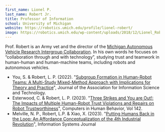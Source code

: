 ```yaml
---
first_name: Lionel P.
last_name: Robert Jr.
title: Professor of Information
school: University of Michigan
website: https://robotics.umich.edu/profile/lionel-robert/
image: https://robotics.umich.edu/wp-content/uploads/2018/12/Lionel_Robert.jpg
---
```

Prof. Robert is an Army vet and the director of the [Michigan Autonomous Vehicle Research Intergroup Collaboration](https://mavric.si.umich.edu/). In his own words he focuses on “collaboration through and with technology”, studying trust and teamwork in human-human and human-machine teams, including robots and autonomous vehicles. 
* You, S. & Robert, L. P. (2022). "[Subgroup Formation in Human-Robot Teams: A Multi-Study Mixed-Method Approach with Implications for Theory and Practice](https://dx.doi.org/10.7302/3979)", Journal of the Association for Information Science and Technology.
* Esterwood, C. & Robert, L. P. (2023). "[Three Strikes and You are Out!: The Impacts of Multiple Human-Robot Trust Violations and Repairs on Robot Trustworthiness](https://doi.org/10.1016/j.chb.2023.107658)", Computers in Human Behavior, Vol 142.
* Melville, N. P., Robert, L.P. & Xiao, X. (2023). "[Putting Humans Back in the Loop: An Affordance Conceptualization of the 4th Industrial Revolution](https://dx.doi.org/10.7302/6639)", Information Systems Journal
